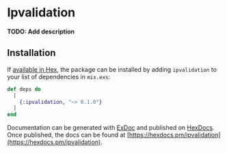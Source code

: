 # Ipvalidation

**TODO: Add description**

## Installation

If [available in Hex](https://hex.pm/docs/publish), the package can be installed
by adding `ipvalidation` to your list of dependencies in `mix.exs`:

```elixir
def deps do
  [
    {:ipvalidation, "~> 0.1.0"}
  ]
end
```

Documentation can be generated with [ExDoc](https://github.com/elixir-lang/ex_doc)
and published on [HexDocs](https://hexdocs.pm). Once published, the docs can
be found at [https://hexdocs.pm/ipvalidation](https://hexdocs.pm/ipvalidation).

